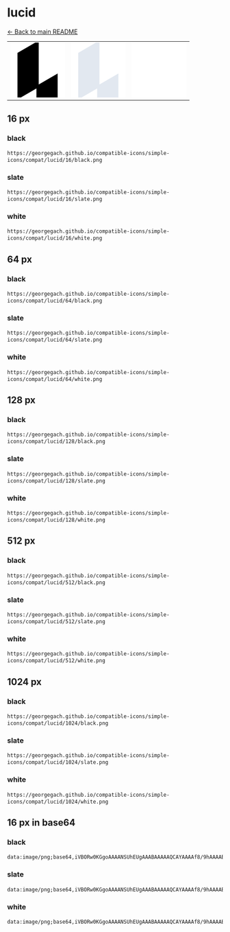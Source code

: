 # lucid

[← Back to main README](../../README.md)

<table><tr>
  <td><img src="./128/black.png" width="128" alt="lucid black icon" /></td>
  <td><img src="./128/slate.png" width="128" alt="lucid slate icon" /></td>
  <td><img src="./128/white.png" width="128" alt="lucid white icon" /></td>
</tr></table>

## 16 px

### black
```
https://georgegach.github.io/compatible-icons/simple-icons/compat/lucid/16/black.png
```

### slate
```
https://georgegach.github.io/compatible-icons/simple-icons/compat/lucid/16/slate.png
```

### white
```
https://georgegach.github.io/compatible-icons/simple-icons/compat/lucid/16/white.png
```

## 64 px

### black
```
https://georgegach.github.io/compatible-icons/simple-icons/compat/lucid/64/black.png
```

### slate
```
https://georgegach.github.io/compatible-icons/simple-icons/compat/lucid/64/slate.png
```

### white
```
https://georgegach.github.io/compatible-icons/simple-icons/compat/lucid/64/white.png
```

## 128 px

### black
```
https://georgegach.github.io/compatible-icons/simple-icons/compat/lucid/128/black.png
```

### slate
```
https://georgegach.github.io/compatible-icons/simple-icons/compat/lucid/128/slate.png
```

### white
```
https://georgegach.github.io/compatible-icons/simple-icons/compat/lucid/128/white.png
```

## 512 px

### black
```
https://georgegach.github.io/compatible-icons/simple-icons/compat/lucid/512/black.png
```

### slate
```
https://georgegach.github.io/compatible-icons/simple-icons/compat/lucid/512/slate.png
```

### white
```
https://georgegach.github.io/compatible-icons/simple-icons/compat/lucid/512/white.png
```

## 1024 px

### black
```
https://georgegach.github.io/compatible-icons/simple-icons/compat/lucid/1024/black.png
```

### slate
```
https://georgegach.github.io/compatible-icons/simple-icons/compat/lucid/1024/slate.png
```

### white
```
https://georgegach.github.io/compatible-icons/simple-icons/compat/lucid/1024/white.png
```

## 16 px in base64

### black
```
data:image/png;base64,iVBORw0KGgoAAAANSUhEUgAAABAAAAAQCAYAAAAf8/9hAAAABmJLR0QA/wD/AP+gvaeTAAAAsElEQVQ4jeXSMQ4BQRjF8R9Z0eipnUEQt1DolU7hGBxB4wZqUUgUGp0WHQoRDYUla7O7sVr/ZJJvvrx5ed/MkEwFY5zQS9EkUkAfW9xwz2PQxArn8OBrZRoEkXqCep64UIzUt7yH4wY/8acGDUxfmyBDGKeKETq45ElQwhBLdFGT8uQbnz/wHgr3uMb6m28S7DAPo5fTREkGB8zQ9pw5k+glVrDGAIuw18LRc4Qo70QPSkYl/mCGU20AAAAASUVORK5CYII=
```

### slate
```
data:image/png;base64,iVBORw0KGgoAAAANSUhEUgAAABAAAAAQCAYAAAAf8/9hAAAABmJLR0QA/wD/AP+gvaeTAAAA+UlEQVQ4jeWTMU7DQBBF31/ZogmCzhSpEEdAgLgFBTUtp8gRKAM3SMMNqBEFHQdAOEE4dsMmQiiCZCcNjkzkmEDLq3akeX+/tFqooSiKVj/zl+nQj9LMn9btlETVwcz0NPRnk6AOjraM2JrsasAgGx08F+MrJ/aATX4ylwNM1sPYFVrP/MKVB6GPX5nLAX/lPwb0X/z+IB9fl3PUtFzlMX9L4jDtBscxFt7XbuCkOM1fO1GY3ps4kbEjWDx5YwNDn8CFTNuIjdoLVuvK5OwWLIF6eUWAcuAmCrMjm9Ftagjf/kJoCT0InbeTrTuANPOHCA+aVCWzsGg0By0xV0leCX61AAAAAElFTkSuQmCC
```

### white
```
data:image/png;base64,iVBORw0KGgoAAAANSUhEUgAAABAAAAAQCAYAAAAf8/9hAAAABmJLR0QA/wD/AP+gvaeTAAAAwklEQVQ4jeXRIU4DURSF4W/IkJqS4IpuWAKBhl0g8EhWwRKQhR3UsIPqBoFjAbUEB4aQQRxEgbxMpkOL5Vf3Jeecd24uHSQZJrlJ8prkvEvTSZIqyUWSZZImK3oD6sJ8jFscYm/TT+tinmG8cd0vdoq52dbcDvgT/zEgyVGSu+933SduGUeY4hRv2zTYTXKFB5zhQHHy3xp84Br7GHQJ+ho8YYHROvO6gGfMMbHauZdyhSEecVlV1T0kOcEL3lu+n0afeXlHr/cvjmgAAAAASUVORK5CYII=
```

